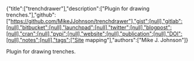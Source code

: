 {"title":["trenchdrawer"],"description":["Plugin for drawing trenches."],"github":["https://github.com/MikeJJohnson/trenchdrawer"],"gist":[null],"gitlab":[null],"bitbucket":[null],"launchpad":[null],"twitter":[null],"blogpost":[null],"cran":[null],"pypi":[null],"website":[null],"publication":[null],"DOI":[null],"notes":[null],"tags":["Site mapping"],"authors":["Mike J. Johnson"]}

Plugin for drawing trenches.
